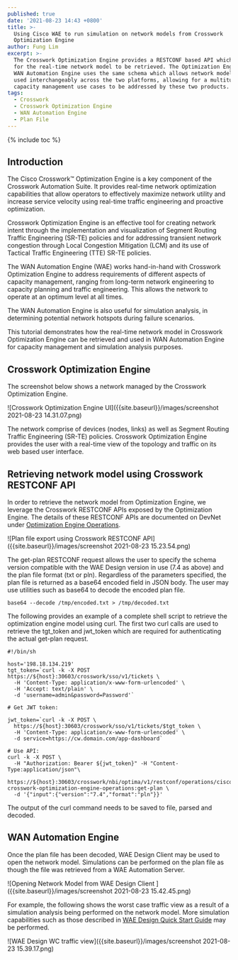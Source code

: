 ```yaml
---
published: true
date: '2021-08-23 14:43 +0800'
title: >-
  Using Cisco WAE to run simulation on network models from Crosswork
  Optimization Engine
author: Fung Lim
excerpt: >-
  The Crosswork Optimization Engine provides a RESTCONF based API which allows
  for the real-time network model to be retrieved. The Optimization Engine and
  WAN Automation Engine uses the same schema which allows network models to be
  used interchangeably across the two platforms, allowing for a multitude of
  capacity management use cases to be addressed by these two products.
tags:
  - Crosswork
  - Crosswork Optimization Engine
  - WAN Automation Engine
  - Plan File
---
```

{% include toc %}

## Introduction

The Cisco Crosswork™ Optimization Engine is a key component of the Crosswork Automation Suite. It 
provides real-time network optimization capabilities that allow operators to effectively maximize network utility and increase service velocity using real-time traffic engineering and proactive optimization.

Crosswork Optimization Engine is an effective tool for creating network intent through the implementation and visualization of Segment Routing Traffic Engineering (SR-TE) policies and for addressing transient network congestion through Local Congestion Mitigation (LCM) and its use of Tactical Traffic Engineering (TTE) SR-TE policies.

The WAN Automation Engine (WAE) works hand-in-hand with Crosswork Optimization Engine to address  requirements of different aspects of capacity management, ranging from long-term network engineering to capacity planning and traffic engineering. This allows the network to operate at an optimum level at all times.

The WAN Automation Engine is also useful for simulation analysis, in determining potential network hotspots during failure scenarios. 

This tutorial demonstrates how the real-time network model in Crosswork Optimization Engine can be retrieved and used in WAN Automation Engine for capacity management and simulation analysis purposes.

## Crosswork Optimization Engine

The screenshot below shows a network managed by the Crosswork Optimization Engine. 

![Crosswork Optimization Engine UI]({{site.baseurl}}/images/screenshot 2021-08-23 14.31.07.png)

The network comprise of devices (nodes, links) as well as Segment Routing Traffic Engineering (SR-TE) policies. Crosswork Optimization Engine provides the user with a real-time view of the topology and traffic on its web based user interface.

## Retrieving network model using Crosswork RESTCONF API

In order to retrieve the network model from Optimization Engine, we leverage the Crosswork RESTCONF APIs exposed by the Optimization Engine. The details of these RESTCONF APIs are documented on DevNet under [Optimization Engine Operations](https://developer.cisco.com/docs/crosswork/#!crosswork-optimization-engine-apis-2-0-release-apis-optimization-engine-operations).

![Plan file export using Crosswork RESTCONF API]({{site.baseurl}}/images/screenshot 2021-08-23 15.23.54.png)


The get-plan RESTCONF request allows the user to specify the schema version compatible with the WAE Design version in use (7.4 as above) and the plan file format (txt or pln). Regardless of the parameters specified, the plan file is returned as a base64 encoded field in JSON body. The user may use utilities such as base64 to decode the encoded plan file.

```
base64 --decode /tmp/encoded.txt > /tmp/decoded.txt
```

The following provides an example of a complete shell script to retrieve the optimization engine model using curl. The first two curl calls are used to retrieve the tgt_token and jwt_token which are required for authenticating the actual get-plan request.


```
#!/bin/sh

host='198.18.134.219'
tgt_token=`curl -k -X POST https://${host}:30603/crosswork/sso/v1/tickets \
  -H 'Content-Type: application/x-www-form-urlencoded' \
  -H 'Accept: text/plain' \
  -d 'username=admin&password=Password'`

# Get JWT token:

jwt_token=`curl -k -X POST \
  https://${host}:30603/crosswork/sso/v1/tickets/$tgt_token \
  -H 'Content-Type: application/x-www-form-urlencoded' \
  -d service=https://cw.domain.com/app-dashboard`

# Use API:
curl -k -X POST \
  -H "Authorization: Bearer ${jwt_token}" -H "Content-Type:application/json"\
  https://${host}:30603/crosswork/nbi/optima/v1/restconf/operations/cisco-crosswork-optimization-engine-operations:get-plan \
  -d '{"input":{"version":"7.4","format":"pln"}}'

```

The output of the curl command needs to be saved to file, parsed and decoded.


## WAN Automation Engine

Once the plan file has been decoded, WAE Design Client may be used to open the network model. Simulations can be performed on the plan file as though the file was retrieved from a WAE Automation Server.

![Opening Network Model from WAE Design Client ]({{site.baseurl}}/images/screenshot 2021-08-23 15.42.45.png)


For example, the following shows the worst case traffic view as a result of a simulation analysis being performed on the network model. More simulation capabilities such as those described in [WAE Design Quick Start Guide](https://developer.cisco.com/docs/wan-automation-engine/#!wae-design-quick-start-guide) may be performed.

![WAE Design WC traffic view]({{site.baseurl}}/images/screenshot 2021-08-23 15.39.17.png)
